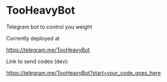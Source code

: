 # TooHeavyBot
Telegram bot to control you weight

Currently deployed at

https://telegram.me/TooHeavyBot

Link to send codes (dev):

https://telegram.me/TooHeavyBot?start=your_code_goes_here
